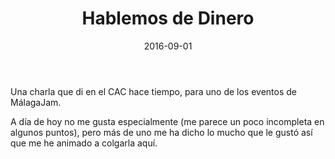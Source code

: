 ﻿---
layout: post
title: Hablemos de Dinero
date: 2016-09-01
description: Está feo hablar de dinero, por eso aprendemos tan poco de cómo funciona
img: assets/img/cover/hablemosdedinero.png
video: pzImm2eb6BY
tags: [Charlas]
words: 53 minutos
status: published
---

Una charla que di en el CAC hace tiempo, para uno de los eventos de MálagaJam.

A día de hoy no me gusta especialmente (me parece un poco incompleta en algunos puntos), pero más de uno me ha dicho lo mucho que le gustó así que me he animado a colgarla aquí.